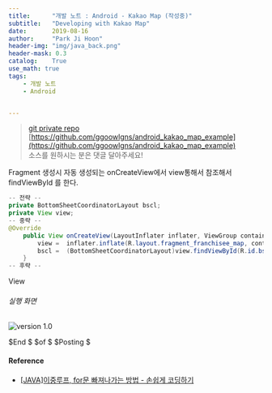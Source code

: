 ```yaml
---
title:      "개발 노트 : Android - Kakao Map (작성중)"
subtitle:   "Developing with Kakao Map"
date:       2019-08-16
author:     "Park Ji Hoon"
header-img: "img/java_back.png"
header-mask: 0.3
catalog:    True
use_math: true
tags:
    - 개발 노트
    - Android


---
```

> [git private repo](https://github.com/ggoowlgns/android_kakao_map_example)  
> [https://github.com/ggoowlgns/android_kakao_map_example](https://github.com/ggoowlgns/android_kakao_map_example)  
> 소스를 원하시는 분은 댓글 달아주세요!

Fragment 생성시 자동 생성되는 onCreateView에서 view통해서 참조해서 findViewById 를 한다.

```java
-- 전략 --
private BottomSheetCoordinatorLayout bscl;
private View view;
-- 중략 --
@Override
    public View onCreateView(LayoutInflater inflater, ViewGroup container, Bundle savedInstanceState) {
        view =  inflater.inflate(R.layout.fragment_franchisee_map, container, false);
        bscl =  (BottomSheetCoordinatorLayout)view.findViewById(R.id.bscl);
    }
-- 후략 --
```

View

###### 실행 화면
![version 1.0](/img/post_android/test_1.gif)

$End $ $of $ $Posting $


#### Reference
 - [[JAVA]이중루프, for문 빠져나가는 방법 - 손쉽게 코딩하기][1]


[1]:https://docu94.tistory.com/41
